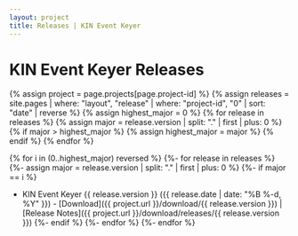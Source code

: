 ```yaml
---
layout: project
title: Releases | KIN Event Keyer
---
```


# KIN Event Keyer Releases

{% assign project = page.projects[page.project-id] %}
{% assign releases = site.pages | where: "layout", "release" | where: "project-id", "0" | sort: "date" | reverse %}
{% assign highest_major = 0 %}
{% for release in releases %}
    {% assign major = release.version | split: "." | first | plus: 0 %}
    {% if major > highest_major %}
        {% assign highest_major = major %}
    {% endif %}
{% endfor %}

{% for i in (0..highest_major) reversed %}
    {%- for release in releases %}
        {%- assign major = release.version | split: "." | first | plus: 0 %}
        {%- if major == i %}
* KIN Event Keyer {{ release.version }} ({{ release.date | date: "%B %-d, %Y" }}) - [Download]({{ project.url }}/download/{{ release.version }}) \| [Release Notes]({{ project.url }}/download/releases/{{ release.version }})
        {%- endif %}
    {%- endfor %}
{%- endfor %}